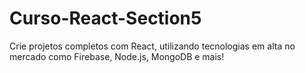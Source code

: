 # Curso-React-Section5
 Crie projetos completos com React, utilizando tecnologias em alta no mercado como Firebase, Node.js, MongoDB e mais!
